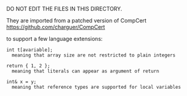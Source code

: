 
DO NOT EDIT THE FILES IN THIS DIRECTORY.

They are imported from a patched version of CompCert
https://github.com/charguer/CompCert

to support a few language extensions:

```
int t[avariable];
  meaning that array size are not restricted to plain integers

return { 1, 2 };
  meaning that literals can appear as argument of return

int& x = y;
  meaning that reference types are supported for local variables
```
